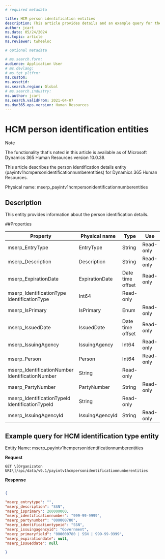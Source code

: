 ```yaml
---
# required metadata

title: HCM person identification entities
description: This article provides details and an example query for the HCM person identification entities in Microsoft Dynamics 365 Human Resources.
author: jcart
ms.date: 05/24/2024
ms.topic: article
ms.reviewer: twheeloc

# optional metadata

# ms.search.form: 
audience: Application User
# ms.devlang: 
# ms.tgt_pltfrm: 
ms.custom: 
ms.assetid: 
ms.search.region: Global
# ms.search.industry: 
ms.author: jcart
ms.search.validFrom: 2021-04-07
ms.dyn365.ops.version: Human Resources
---
```


# HCM person identification entities

> [!NOTE]
> The functionality that's noted in this article is available as of Microsoft Dynamics 365 Human Resources version 10.0.39.

This article describes the person identification details entity (payintv1hcmpersonidentificationnumberentities) for Dynamics 365 Human Resources.

Physical name: mserp_payintv1hcmpersonidentificationnumberentities

## Description

This entity provides information about the person identification details.

##Properties

| Property | Physical name | Type | Use | 
|---|---|---|---|
| mserp_EntryType|EntryType|String |Read-only |
| mserp_Description|Description|String |Read-only |
| mserp_ExpirationDate|ExpirationDate|Date time offset |Read-only |
| mserp_IdentificationType IdentificationType|Int64 |Read-only |
| mserp_IsPrimary|IsPrimary|Enum |Read-only |
| mserp_IssuedDate|IssuedDate|Date time offset |Read-only |
| mserp_IssuingAgency|IssuingAgency|Int64 |Read-only |
| mserp_Person|Person|Int64 |Read-only |
| mserp_IdentificationNumber IdentificationNumber|String |Read-only |
| mserp_PartyNumber|PartyNumber|String |Read-only |
| mserp_IdentificationTypeId IdentificationTypeId|String |Read-only |
| mserp_IssuingAgencyId|IssuingAgencyId|String |Read-only |


## Example query for HCM identification type entity

Entity Name: mserp_payintv1hcmpersonidentificationnumberentities

**Request**

```HTTPCopy
GET \[Organizaton URI\]/api/data/v9.1/payintv1hcmpersonidentificationnumberentities
```

**Response**

```JSON

{

"mserp_entrytype": "",
"mserp_description": "SSN",
"mserp_isprimary": 200000000,
"mserp_identificationnumber": "999-99-9999",
"mserp_partynumber": "000000780",
"mserp_identificationtypeid": "SSN",
"mserp_issuingagencyid": "Government",
"mserp_primaryfield": "000000780 | SSN | 999-99-9999",
"mserp_expirationdate": null,
"mserp_issueddate": null

}
```
